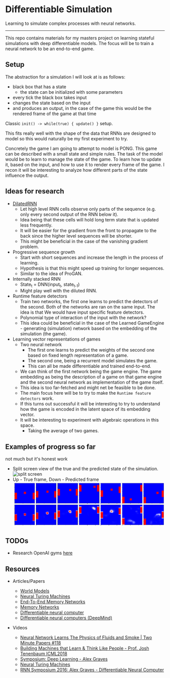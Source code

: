 # Differentiable Simulation

Learning to simulate complex processes with neural networks.

---

This repo contains materials for my masters project on learning stateful simulations with deep differentiable models. The focus will be to train a neural network to be an end-to-end game.

## Setup

The abstraction for a simulation I will look at is as follows:

- black box that has a state
  - the state can be initialized with some parameters
- every tick the black box takes input
- changes the state based on the input
- and produces an output, in the case of the game this would be the rendered frame of the game at that time

Classic `init() -> while(true) { update() }` setup.

This fits really well with the shape of the data that RNNs are designed to model so this would naturally be my first experiment to try.

Concretely the game I am going to attempt to model is PONG. This game can be described with a small state and simple rules. The task of the model would be to learn to manage the state of the game. To learn how to update it, based on the input, and how to use it to render every frame of the game.
I recon it will be interesting to analyze how different parts of the state influence the output.

## Ideas for research

- [DilatedRNN](https://github.com/code-terminator/DilatedRNN)
  - Let high level RNN cells observe only parts of the sequence (e.g. only every second output of the RNN below it).
  - Idea being that these cells will hold long term state that is updated less frequently.
  - It will be easier for the gradient from the front to propagate to the back since the higher level sequences will be shorter.
  - This might be beneficial in the case of the vanishing gradient problem.
- Progressive sequence growth
  - Start with short sequences and increase the length in the process of learning.
  - Hypothesis is that this might speed up training for longer sequences.
  - Similar to the idea of ProGAN.
- Internally stacked RNN
  - State<sub>t</sub> = DNN(input<sub>t</sub>, state<sub>t-1</sub>)
  - Might play well with the diluted RNN.
- Runtime feature detectors
  - Train two networks, the first one learns to predict the detectors of the second. Both of the networks are ran on the same input. The idea is that We would have input specific feature detectors.
  - Polynomial type of interaction of the input with the network?
  - This idea could be beneficial in the case of the Learned GameEngine - generating (simulation) network based on the embedding of the simulation (the game).
- Learning vector representations of games
  - Two neural network
    - The first one learns to predict the weights of the second one based on fixed length representation of a game.
    - The second one, being a recurrent model simulates the game.
    - This can all be made differentiable and trained end-to-end.
  - We can think of the first network being the game engine. The game embedding as being the description of a game on that game engine and the second neural network as implementation of the game itself.
  - This idea is too far-fetched and might net be feasible to be done.
  - The main focus here will be to try to make the `Runtime feature detectors` work.
  - If this turns out successful it will be interesting to try to understand how the game is encoded in the latent space of its embedding vector.
  - It will be interesting to experiment with algebraic operations in this space.
    - Taking the average of two games.

## Examples of progress so far

not much but it's honest work

- Split screen view of the true and the predicted state of the simulation.
  ![split screen](assets/gru-gru-long-test.gif)
- Up - True frame, Down - Predicted frame
  ![training progress](assets/training_progress.png)

## TODOs

- Research OpenAI gyms [here](https://gym.openai.com/envs/Pong-v0/)

## Resources

- Articles/Papers

  - [World Models](https://worldmodels.github.io)
  - [Neural Turing Machines](https://arxiv.org/abs/1410.5401)
  - [End-To-End Memory Networks](http://papers.nips.cc/paper/5846-end-to-end-memorynetworks)
  - [Memory Networks](https://arxiv.org/abs/1410.3916)
  - [Differentiable neural computer](https://en.wikipedia.org/wiki/Differentiable_neural_computer)
  - [Differentiable neural computers (DeepMind)](https://deepmind.com/blog/article/differentiable-neural-computers)

- Videos

  - [Neural Network Learns The Physics of Fluids and Smoke | Two Minute Papers #118](https://www.youtube.com/watch?v=iOWamCtnwTc)
  - [Building Machines that Learn & Think Like People - Prof. Josh Tenenbaum ICML2018](https://www.youtube.com/watch?v=RB78vRUO6X8)
  - [Symposium: Deep Learning - Alex Graves](https://www.youtube.com/watch?v=_H0i0IhEO2g)
  - [Neural Turing Machines](https://www.youtube.com/watch?v=Ensr41dfEp0)
  - [RNN Symposium 2016: Alex Graves - Differentiable Neural Computer](https://www.youtube.com/watch?v=steioHoiEms)
